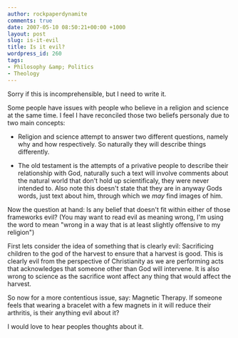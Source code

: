 ```yaml
---
author: rockpaperdynamite
comments: true
date: 2007-05-10 08:50:21+00:00 +1000
layout: post
slug: is-it-evil
title: Is it evil?
wordpress_id: 260
tags:
- Philosophy &amp; Politics
- Theology
---
```


Sorry if this is incomprehensible, but I need to write it.

Some people have issues with people who believe in a religion and science at the same time. I feel I have reconciled those two beliefs personaly due to two main concepts:



	
  * Religion and science attempt to answer two different questions, namely why and how respectively. So naturally they will describe things differently.

	
  * The old testament is the attempts of a privative people to describe their relationship with God, naturally such a text will involve comments about the natural world that don't hold up scientificaly, they were never intended to. Also note this doesn't state that they are in anyway Gods words, just text about him, through which we _may_ find images of him.<!-- more -->


Now the question at hand: Is any belief that doesn't fit within either of those frameworks evil? (You may want to read evil as meaning wrong, I'm using the word to mean "wrong in a way that is at least slightly offensive to my religion")

First lets consider the idea of something that is clearly evil: Sacrificing children to the god of the harvest to ensure that a harvest is good. This is clearly evil from the perspective of Christianity as we are performing acts that acknowledges that someone other than God will intervene. It is also wrong to science as the sacrifice wont affect any thing that would affect the harvest.

So now for a more contentious issue, say: Magnetic Therapy. If someone feels that wearing a bracelet with a few magnets in it will reduce their arthritis, is their anything evil about it?

I would love to hear peoples thoughts about it.
